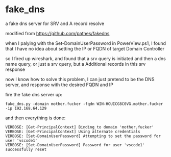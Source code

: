 # fake_dns
a fake dns server for SRV and A record resolve

modified from https://github.com/pathes/fakedns

when I palying with the Set-DomainUserPassword in PowerView.ps1, I found that I have no idea about setting the IP or FQDN of target Domain Controller

so I fired up wireshark, and found that a srv query is initiated and then a dns name query, or just a srv query, but a Additional records in this srv response

now I know how to solve this problem, I can just pretend to be the DNS server, and response with the desired FQDN and IP

fire the fake dns server up:
```
fake_dns.py -domain mother.fucker -fqdn WIN-HOUICG8C0VG.mother.fucker -ip 192.168.64.129
```

and then everything is done:
```
VERBOSE: [Get-PrincipalContext] Binding to domain 'mother.fucker'
VERBOSE: [Get-PrincipalContext] Using alternate credentials
VERBOSE: [Set-DomainUserPassword] Attempting to set the password for user 'vscode1'
VERBOSE: [Set-DomainUserPassword] Password for user 'vscode1' successfully reset
```
